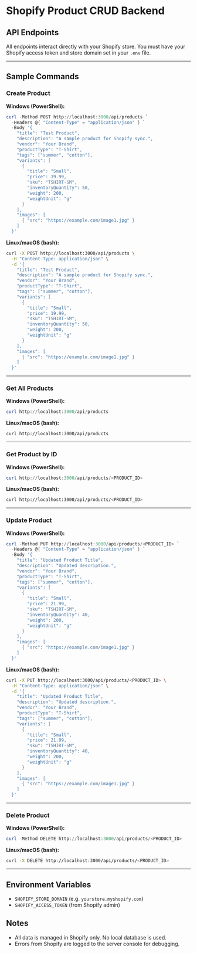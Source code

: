 # Shopify Product CRUD Backend

## API Endpoints

All endpoints interact directly with your Shopify store. You must have your Shopify access token and store domain set in your `.env` file.

---

## Sample Commands

### Create Product

**Windows (PowerShell):**
```powershell
curl -Method POST http://localhost:3000/api/products `
  -Headers @{ "Content-Type" = "application/json" } `
  -Body '{
    "title": "Test Product",
    "description": "A sample product for Shopify sync.",
    "vendor": "Your Brand",
    "productType": "T-Shirt",
    "tags": ["summer", "cotton"],
    "variants": [
      {
        "title": "Small",
        "price": 19.99,
        "sku": "TSHIRT-SM",
        "inventoryQuantity": 50,
        "weight": 200,
        "weightUnit": "g"
      }
    ],
    "images": [
      { "src": "https://example.com/image1.jpg" }
    ]
  }'
```

**Linux/macOS (bash):**
```bash
curl -X POST http://localhost:3000/api/products \
  -H "Content-Type: application/json" \
  -d '{
    "title": "Test Product",
    "description": "A sample product for Shopify sync.",
    "vendor": "Your Brand",
    "productType": "T-Shirt",
    "tags": ["summer", "cotton"],
    "variants": [
      {
        "title": "Small",
        "price": 19.99,
        "sku": "TSHIRT-SM",
        "inventoryQuantity": 50,
        "weight": 200,
        "weightUnit": "g"
      }
    ],
    "images": [
      { "src": "https://example.com/image1.jpg" }
    ]
  }'
```

---

### Get All Products

**Windows (PowerShell):**
```powershell
curl http://localhost:3000/api/products
```

**Linux/macOS (bash):**
```bash
curl http://localhost:3000/api/products
```

---

### Get Product by ID

**Windows (PowerShell):**
```powershell
curl http://localhost:3000/api/products/<PRODUCT_ID>
```

**Linux/macOS (bash):**
```bash
curl http://localhost:3000/api/products/<PRODUCT_ID>
```

---

### Update Product

**Windows (PowerShell):**
```powershell
curl -Method PUT http://localhost:3000/api/products/<PRODUCT_ID> `
  -Headers @{ "Content-Type" = "application/json" } `
  -Body '{
    "title": "Updated Product Title",
    "description": "Updated description.",
    "vendor": "Your Brand",
    "productType": "T-Shirt",
    "tags": ["summer", "cotton"],
    "variants": [
      {
        "title": "Small",
        "price": 21.99,
        "sku": "TSHIRT-SM",
        "inventoryQuantity": 40,
        "weight": 200,
        "weightUnit": "g"
      }
    ],
    "images": [
      { "src": "https://example.com/image1.jpg" }
    ]
  }'
```

**Linux/macOS (bash):**
```bash
curl -X PUT http://localhost:3000/api/products/<PRODUCT_ID> \
  -H "Content-Type: application/json" \
  -d '{
    "title": "Updated Product Title",
    "description": "Updated description.",
    "vendor": "Your Brand",
    "productType": "T-Shirt",
    "tags": ["summer", "cotton"],
    "variants": [
      {
        "title": "Small",
        "price": 21.99,
        "sku": "TSHIRT-SM",
        "inventoryQuantity": 40,
        "weight": 200,
        "weightUnit": "g"
      }
    ],
    "images": [
      { "src": "https://example.com/image1.jpg" }
    ]
  }'
```

---

### Delete Product

**Windows (PowerShell):**
```powershell
curl -Method DELETE http://localhost:3000/api/products/<PRODUCT_ID>
```

**Linux/macOS (bash):**
```bash
curl -X DELETE http://localhost:3000/api/products/<PRODUCT_ID>
```

---

## Environment Variables
- `SHOPIFY_STORE_DOMAIN` (e.g. `yourstore.myshopify.com`)
- `SHOPIFY_ACCESS_TOKEN` (from Shopify admin)

## Notes
- All data is managed in Shopify only. No local database is used.
- Errors from Shopify are logged to the server console for debugging.